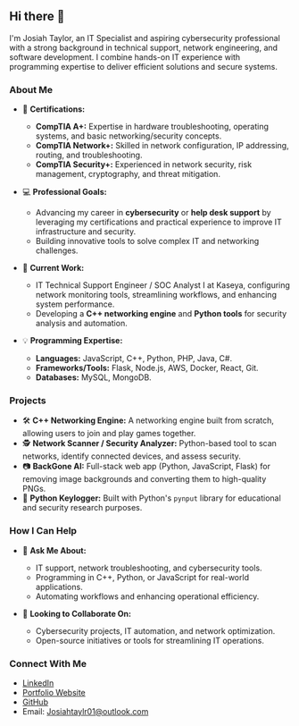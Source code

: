 ## Hi there 👋

I'm Josiah Taylor, an IT Specialist and aspiring cybersecurity professional with a strong background in technical support, network engineering, and software development. I combine hands-on IT experience with programming expertise to deliver efficient solutions and secure systems.

### About Me
- 🔐 **Certifications:**  
  - **CompTIA A+:** Expertise in hardware troubleshooting, operating systems, and basic networking/security concepts.  
  - **CompTIA Network+:** Skilled in network configuration, IP addressing, routing, and troubleshooting.  
  - **CompTIA Security+:** Experienced in network security, risk management, cryptography, and threat mitigation.

- 💻 **Professional Goals:**  
  - Advancing my career in **cybersecurity** or **help desk support** by leveraging my certifications and practical experience to improve IT infrastructure and security.  
  - Building innovative tools to solve complex IT and networking challenges.

- 🔭 **Current Work:**  
  - IT Technical Support Engineer / SOC Analyst I at Kaseya, configuring network monitoring tools, streamlining workflows, and enhancing system performance.  
  - Developing a **C++ networking engine** and **Python tools** for security analysis and automation.

- 💡 **Programming Expertise:**  
  - **Languages:** JavaScript, C++, Python, PHP, Java, C#.  
  - **Frameworks/Tools:** Flask, Node.js, AWS, Docker, React, Git.  
  - **Databases:** MySQL, MongoDB.  

### Projects
- 🛠 **C++ Networking Engine:** A networking engine built from scratch, allowing users to join and play games together.  
- 🕵️ **Network Scanner / Security Analyzer:** Python-based tool to scan networks, identify connected devices, and assess security.  
- 📷 **BackGone AI:** Full-stack web app (Python, JavaScript, Flask) for removing image backgrounds and converting them to high-quality PNGs.  
- 📜 **Python Keylogger:** Built with Python's `pynput` library for educational and security research purposes.

### How I Can Help
- 💬 **Ask Me About:**  
  - IT support, network troubleshooting, and cybersecurity tools.  
  - Programming in C++, Python, or JavaScript for real-world applications.  
  - Automating workflows and enhancing operational efficiency.

- 🤝 **Looking to Collaborate On:**  
  - Cybersecurity projects, IT automation, and network optimization.  
  - Open-source initiatives or tools for streamlining IT operations.

### Connect With Me
- [LinkedIn](https://www.linkedin.com/in/siahtaylor/)  
- [Portfolio Website](https://siahstudios.com/)  
- [GitHub](https://github.com/nefariousjosiah)  
- Email: [Josiahtaylr01@outlook.com](mailto:Josiahtaylr01@outlook.com)
